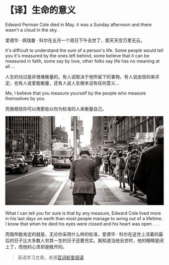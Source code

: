 # 【译】生命的意义  


Edward Perman Cole died in May. it was a Sunday afternoon and there wasn't a cloud in the sky.

爱德华 · 佩瑞曼 · 科尔在五月一个周日下午去世了，那天天空万里无云。

it's difficult to understand the sum of a person's life. Some people would tell you it's measured by the ones left behind, some believe that it can be measured in faith, some say by love, other folks say life has no meaning at all ...

人生的功过是非很难衡量的。有人说取决于他所留下的事物，有人说由信仰来评定，也有人说爱能衡量，还有人说人生根本没有任何意义...

Me, I believe that you measure yourself by the people who measure themselves by you.

而我相信你可以用那些以你为标准的人来衡量自己。

![The meaning of life](static/the-meaning-of-life.jpg)

What I can tell you for sure is that by any measure, Edward Cole lived more in his last days on earth than most people manage to wring out of a lifetime. I know that when he died his eyes were closed and his heart was open . . .

而我所能肯定的就是，无论你采用什么样的标准，爱德华 · 科尔在这世上活着的最后的日子比大多数人穷其一生的日子还要充实。我知道当他去世时，他的眼睛是闭上了，而他的心灵却是敞开的。

> 英语学习文章，来源[百词斩爱阅读](https://ireading.baicizhan.com/react_reading/reading/article/161?buid=1352488830&from=singlemessage&ts=1555471953000)
